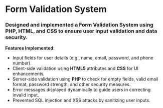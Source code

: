# Form Validation System
### Designed and implemented a Form Validation System using PHP, HTML, and CSS to ensure user input validation and data security.
**Features Implemented**:  
* Input fields for user details (e.g., name, email, password, and phone number).  
* Client-side validation using **HTML5** attributes and **CSS** for UI enhancements.  
* Server-side validation using **PHP** to check for empty fields, valid email format, password strength, and other security measures.  
* Error messages displayed dynamically to guide users in correcting invalid input.  
* Prevented SQL injection and XSS attacks by sanitizing user inputs.
